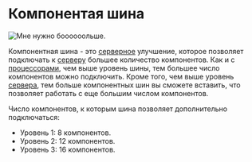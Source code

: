 # Компонентая шина

![Мне нужно боооооольше.](oredict:oc:componentBus1)

Компонентная шина - это [серверное](server1.md) улучшение, которое позволяет подключать к [серверу](server1.md) большее количество компонентов. Как и с [процессорами](cpu1.md), чем выше уровень шины, тем большее число компонентов можно подключить. Кроме того, чем выше уровень [сервера](server1.md), тем больше компонентных шин вы сможете вставить, что позволяет работать с еще большим числом компонентов.

Число компонентов, к которым шина позволяет дополнительно подключаться:
- Уровень 1: 8 компонентов.
- Уровень 2: 12 компонентов.
- Уровень 3: 16 компонентов.
